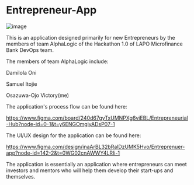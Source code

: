 # Entrepreneur-App
![image](https://github.com/user-attachments/assets/96cd1120-a017-44e5-beec-76da4874f151)

This is an application designed primarily for new Entrepreneurs by the members of team AlphaLogic of the Hackathon 1.0 of LAPO Microfinance Bank DevOps team. 

The members of team AlphaLogic include: 

Damilola Oni

Samuel Itojie

Osazuwa-Ojo Victory(me)

The application's process flow can be found here:

https://www.figma.com/board/240d67gyTxUMNPXg6viEBL/Entrepreneurial-Hub?node-id=0-1&t=y6ENGOmgiyADsP07-1

The UI/UX design for the application can be found here: 

https://www.figma.com/design/inaArBL32bRalDzUMK5Hvo/Entreprenuer-app?node-id=142-2&t=0WG02cnAWWY4LRIi-1

The application is essentially an application where entrepreneurs can meet investors and mentors who will help them develop their start-ups and themselves.
